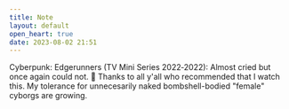 ```yaml
---
title: Note
layout: default
open_heart: true
date: 2023-08-02 21:51
---
```


Cyberpunk: Edgerunners (TV Mini Series 2022‑2022): Almost cried but once again could not. 🫠 Thanks to all y'all who recommended that I watch this. My tolerance for unnecesarily naked bombshell-bodied "female" cyborgs are growing.
